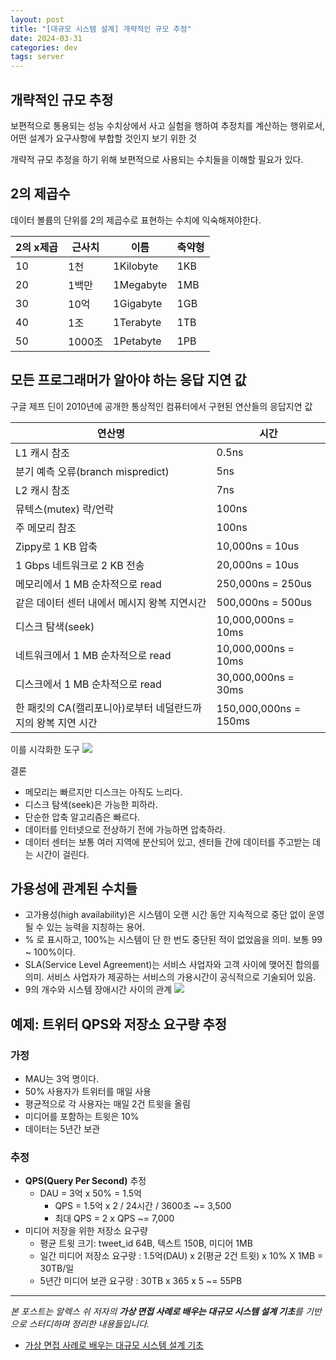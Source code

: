 ```yaml
---
layout: post
title: "[대규모 시스템 설계] 개략적인 규모 추정"
date: 2024-03-31
categories: dev
tags: server
---
```


## 개략적인 규모 추정

보편적으로 통용되는 성능 수치상에서 사고 실험을 행하여 추정치를 계산하는 행위로서, 어떤 설계가 요구사항에 부합할 것인지 보기 위한 것

개략적 규모 추정을 하기 위해 보편적으로 사용되는 수치들을 이해할 필요가 있다.

## 2의 제곱수

데이터 볼륨의 단위를 2의 제곱수로 표현하는 수치에 익숙해져야한다.

| 2의 x제곱 | 근사치 | 이름      | 축약형 |
| --------- | ------ | --------- | ------ |
| 10        | 1천    | 1Kilobyte | 1KB    |
| 20        | 1백만  | 1Megabyte | 1MB    |
| 30        | 10억   | 1Gigabyte | 1GB    |
| 40        | 1조    | 1Terabyte | 1TB    |
| 50        | 1000조 | 1Petabyte | 1PB    |

## 모든 프로그래머가 알아야 하는 응답 지연 값

구글 제프 딘이 2010년에 공개한 통상적인 컴퓨터에서 구현된 연산들의 응답지연 값

| 연산명                                                       | 시간                  |
| ------------------------------------------------------------ | --------------------- |
| L1 캐시 참조                                                 | 0.5ns                 |
| 분기 예측 오류(branch mispredict)                            | 5ns                   |
| L2 캐시 참조                                                 | 7ns                   |
| 뮤텍스(mutex) 락/언락                                        | 100ns                 |
| 주 메모리 참조                                               | 100ns                 |
| Zippy로 1 KB 압축                                            | 10,000ns = 10us       |
| 1 Gbps 네트워크로 2 KB 전송                                  | 20,000ns = 10us       |
| 메모리에서 1 MB 순차적으로 read                              | 250,000ns = 250us     |
| 같은 데이터 센터 내에서 메시지 왕복 지연시간                 | 500,000ns = 500us     |
| 디스크 탐색(seek)                                            | 10,000,000ns = 10ms   |
| 네트워크에서 1 MB 순차적으로 read                            | 10,000,000ns = 10ms   |
| 디스크에서 1 MB 순차적으로 read                              | 30,000,000ns = 30ms   |
| 한 패킷의 CA(캘리포니아)로부터 네덜란드까지의 왕복 지연 시간 | 150,000,000ns = 150ms |

이를 시각화한 도구
![](https://velog.velcdn.com/images/naljajm/post/f8de776d-b6f4-4342-a983-d9519ebfa811/image.png)

결론

- 메모리는 빠르지만 디스크는 아직도 느리다.
- 디스크 탐색(seek)은 가능한 피하라.
- 단순한 압축 알고리즘은 빠르다.
- 데이터를 인터넷으로 전상하기 전에 가능하면 압축하라.
- 데이터 센터는 보통 여러 지역에 분산되어 있고, 센터들 간에 데이터를 주고받는 데는 시간이 걸린다.

## 가용성에 관계된 수치들

- 고가용성(high availability)은 시스템이 오랜 시간 동안 지속적으로 중단 없이 운영될 수 있는 능력을 지칭하는 용어.
- % 로 표시하고, 100%는 시스템이 단 한 번도 중단된 적이 없었음을 의미. 보통 99 ~ 100%이다.
- SLA(Service Level Agreement)는 서비스 사업자와 고객 사이에 맺어진 합의를 의미. 서비스 사업자가 제공하는 서비스의 가용시간이 공식적으로 기술되어 있음.
- 9의 개수와 시스템 장애시간 사이의 관계
  ![](https://velog.velcdn.com/images/naljajm/post/b405216a-6641-47ca-a988-e71443ccacd1/image.png)

## 예제: 트위터 QPS와 저장소 요구량 추정

### 가정

- MAU는 3억 명이다.
- 50% 사용자가 트위터를 매일 사용
- 평균적으로 각 사용자는 매일 2건 트윗을 올림
- 미디어를 포함하는 트윗은 10%
- 데이터는 5년간 보관

### 추정

- **QPS(Query Per Second)** 추정
  - DAU = 3억 x 50% = 1.5억
    - QPS = 1.5억 x 2 / 24시간 / 3600초 ~= 3,500
    - 최대 QPS = 2 x QPS ~= 7,000
- 미디어 저장을 위한 저장소 요구량
  - 평균 트윗 크기: tweet_id 64B, 텍스트 150B, 미디어 1MB
  - 일간 미디어 저장소 요구량 : 1.5억(DAU) x 2(평균 2건 트윗) x 10% X 1MB = 30TB/일
  - 5년간 미디어 보관 요구량 : 30TB x 365 x 5 ~= 55PB

---

_본 포스트는 알렉스 쉬 저자의 **가상 면접 사례로 배우는 대규모 시스템 설계 기초**를 기반으로 스터디하며 정리한 내용들입니다._

- [가상 면접 사례로 배우는 대규모 시스템 설계 기초](https://m.yes24.com/Goods/Detail/102819435)
